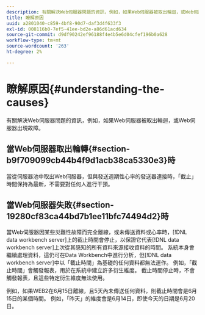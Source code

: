 ```yaml
---
description: 有關解決Web伺服器問題的資訊，例如，如果Web伺服器被取出輪迴，或Web伺服器出現故障。
title: 瞭解原因
uuid: a2801040-c859-4bf8-90d7-daf3d4f633f3
exl-id: 008116b0-7ef5-41ee-bd2e-a86d61acd634
source-git-commit: d9df90242ef96188f4e4b5e6d04cfef196b0a628
workflow-type: tm+mt
source-wordcount: '263'
ht-degree: 2%

---
```


# 瞭解原因{#understanding-the-causes}

有關解決Web伺服器問題的資訊，例如，如果Web伺服器被取出輪迴，或Web伺服器出現故障。

## 當Web伺服器取出輪轉{#section-b9f709099cb44b4f9d1acb38ca5330e3}時

當從伺服器池中取出Web伺服器，但與發送週期性心率的發送器連接時，「截止」時間保持為最新，不需要對任何人進行干預。

## 當Web伺服器失敗{#section-19280cf83ca44bd7b1ee11bfc74494d2}時

當Web伺服器因某些災難性故障而完全離線，或未傳送資料或心率時，[!DNL data workbench server]上的截止時間會停止，以保證它代表[!DNL data workbench server]上次從其感知的所有資料來源接收資料的時間。 系統本身會繼續處理資料，這仍可在Data Workbench中進行分析，但[!DNL data workbench server]中以「截止時間」為基礎的任何資料都無法運作。 例如，「截止時間」會觸發報表，用於在系統中建立許多衍生維度。 截止時間停止時，不會觸發報表，且這些特定衍生維度無法使用。

例如，如果WEB2在6月15日離線，且5天內未傳送任何資料，則截止時間會是6月15日的某個時間。 例如，「昨天」的維度會是6月14日，即使今天的日期是6月20日。
